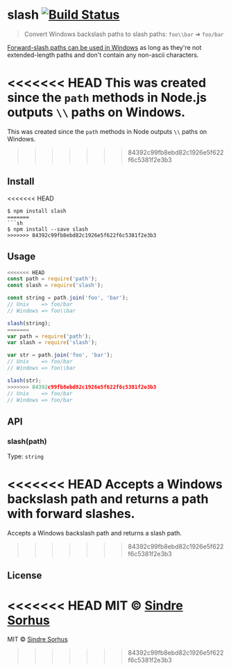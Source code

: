 # slash [![Build Status](https://travis-ci.org/sindresorhus/slash.svg?branch=master)](https://travis-ci.org/sindresorhus/slash)

> Convert Windows backslash paths to slash paths: `foo\\bar` ➔ `foo/bar`

[Forward-slash paths can be used in Windows](http://superuser.com/a/176395/6877) as long as they're not extended-length paths and don't contain any non-ascii characters.

<<<<<<< HEAD
This was created since the `path` methods in Node.js outputs `\\` paths on Windows.
=======
This was created since the `path` methods in Node outputs `\\` paths on Windows.
>>>>>>> 84392c99fb8ebd82c1926e5f622f6c5381f2e3b3


## Install

<<<<<<< HEAD
```
$ npm install slash
=======
```sh
$ npm install --save slash
>>>>>>> 84392c99fb8ebd82c1926e5f622f6c5381f2e3b3
```


## Usage

```js
<<<<<<< HEAD
const path = require('path');
const slash = require('slash');

const string = path.join('foo', 'bar');
// Unix    => foo/bar
// Windows => foo\\bar

slash(string);
=======
var path = require('path');
var slash = require('slash');

var str = path.join('foo', 'bar');
// Unix    => foo/bar
// Windows => foo\\bar

slash(str);
>>>>>>> 84392c99fb8ebd82c1926e5f622f6c5381f2e3b3
// Unix    => foo/bar
// Windows => foo/bar
```


## API

### slash(path)

Type: `string`

<<<<<<< HEAD
Accepts a Windows backslash path and returns a path with forward slashes.
=======
Accepts a Windows backslash path and returns a slash path.
>>>>>>> 84392c99fb8ebd82c1926e5f622f6c5381f2e3b3


## License

<<<<<<< HEAD
MIT © [Sindre Sorhus](https://sindresorhus.com)
=======
MIT © [Sindre Sorhus](http://sindresorhus.com)
>>>>>>> 84392c99fb8ebd82c1926e5f622f6c5381f2e3b3
